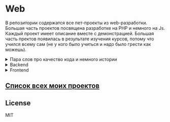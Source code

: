 # Web

В репозитории содержатся все пет-проекты из web-разработки. Большая часть  проектов посвящена разработке на PHP и немного на Js. Каждый проект имеет описание вместе с демонстрацией. Большая часть пректов появилась в результате изучения курсов, потому что учился всему сам (не у кого было учиться и надо было грести как можешь).

<details>
  <summary>Пара слов про качество кода и немного истории</summary>
  

  Web-разработка стала для меня одной из любимых сфер программирования с декабря 2017 г. До этого пробовал себя компьютерном зрении, машинном обучении - не зацепила меня магия математики. С/С++, Java, Python - языки оставшиеся для меня в прошлом, так как решаемые задачи меня не зацепили. 
  
  Коммерческой разработкой начал заниматься с мая 2018 совмещая с учёбой в вузе. В период учёбы кодил как мог, применяя в бою недавно прочитанное или что-то нарушающее принципы хорошего кода.
  
  Серъёзной разработкой с контролем качества кода я смог только в сентябре 2019 после выпуска из вуза смены пары мест работы. Full-time я работал как Flutter-разработчик в [Progressive Mobile][Pmobi] до конца 2019, где применялась Clean архитектура. 
  
  Моё мировозрение изменилось. Чочется весь свой старый код переписать, но мои знания архитектуры применимы к задачам мобильной разработки. У backend на PHP есть своя специфика помноженная на реализации с помощью конкретных инструментов. В итоге получается не самый простой вопрос требующий знания инструмента реализации и теории. Я вижу, чувствую проблемные места в коде, но хорошее и проверенное решение не могу предложить, есть только непроверенные эксперементальные решения.
  
   Стараюсь самостоятельно учиться даже если отсутвует опытный разработчик,рок-звезда, мастер, сенпай, ментор. Сейчас учу Laravel  с последующей практикой паттернов проектирования (нашёл классный курс выходящий ещё совмешающий постепенное написание нормального кода и архитектуру). Эта стратегия позволят постепенно закрыть большое количество вопросов о существующих практиках в языке и познать интересующий инструмент.
   
</details>  



<details>
  <summary>Backend</summary>
  
  |месяц.год создания |Название                      | Docker |Db         |Статус   |
  |-------------------|------------------------------|--------|-----------|---------|
  |12.2017            |[ToDo][ToDo]                  |+       | Mysql     |заморожен|
  
  
</details>  

<details>
  <summary>Frontend</summary>
  
  Для меня frontend является дополнительным, но обязательным умением. В моём опыте коммерческой работе были я исполнял роль backend-разработчика, так что почти всегда я имел готовую вёрстку или существующий проект из-за чего создание чего я не концентрировался на создании уникального UI. 
  
 В ходе работы я естественно сталкивался с js, jquery, bootstrap, по мере необходимости самообразовывался и применял знания на практике для заказчика. Изучение React (в свободное время) не только открывала новые и незаменимые на сегодняшний день инструменты являющиеся стандратом де-факто, но и знакомила с архитектурами управления состояними в UI-компонентах. Так уж получилось, что [курс по React][ReactCourse], который я покупал он дополнялся постоянно, поэтому есть значительные перерывы. Курс мне понравился очень сильно, так как действительно помог понять основы React без ментора. Не знание TS - это ерунда, так как синтаксис Dart и TS схожи.
 
 В таблице представлены все мои пет-проекты, которые можно строго отнести к frontend-разработке.
  
  |месяц.год создания |Название                      | Js                       |CSS                     |Статус   |
  |-------------------|------------------------------|--------------------------|------------------------|---------|
  |02.2019            |[ToDo][ToDo]                  |React                     | Bootstrap              |заморожен|
  |02.2019            |[Star Wars wiki][StarWarsWiki]|React + HOC               | Bootstrap              |заморожен|
  |07.2019            |[Re store][ReStore]           |React + HOC + Redux       | Bootstrap              |заморожен|
  |08.2019            |[Form websocket][FormWS]      |pure js                   | Bootstrap              |заморожен|
  |01.2020            |[Sandbox build][SandboxBuild] |pure js + babel + webpack | SCSS                   |заморожен|
  |01.2020            |[React hooks][ReactHooks]     |React hooks               | Bootstrap              |заморожен|
</details>   


## [Список всех моих проектов][ListAllMyProject]

License
----
MIT

[Pmobi]:<https://pmobi.ru/>

[FormWS]:<https://github.com/iebrosalin/public_web/tree/frontend/form_websocket>
[ToDo]:<https://github.com/iebrosalin/public_web/tree/frontend/react/bura/todo>
[StarWarsWiki]:<https://github.com/iebrosalin/public_web/tree/frontend/react/bura/star-wars-db>
[ReStore]:<https://github.com/iebrosalin/public_web/tree/frontend/react/bura/re-store>
[SandboxBuild]:<https://github.com/iebrosalin/public_web/tree/frontend/sandbox-build>
[ReactHooks]:<https://github.com/iebrosalin/public_web/tree/frontend/react/bura/hooks>

[ListAllMyProject]:<https://github.com/iebrosalin/all_public_projects>
[ReactCourse]:<https://www.udemy.com/course/pro-react-redux/>
